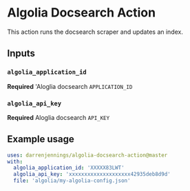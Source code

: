 # Algolia Docsearch Action

This action runs the docsearch scraper and updates an index.

## Inputs

### `algolia_application_id`
**Required** 'Aloglia docsearch `APPLICATION_ID`

### `algolia_api_key`
**Required** Aloglia docsearch `API_KEY`

## Example usage

```yaml
uses: darrenjennings/algolia-docsearch-action@master
with:
  algolia_application_id: 'XXXXX83LWT'
  algolia_api_key: 'xxxxxxxxxxxxxxxxxxxx42935deb8d9d'
  file: 'algolia/my-algolia-config.json'
```

